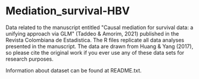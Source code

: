# Mediation_survival-HBV
Data related to the manuscript entitled "Causal mediation for survival data: a unifying approach via GLM" (Taddeo &amp;  Amorim, 2021) published in the Revista Colombiana de Estadistica.  The R files replicate all data analyses presented in the manuscript. The data are drawn from Huang & Yang (2017), so please cite the original work if you ever use any of these data sets for research purposes. 

Information about dataset can be found at README.txt.
